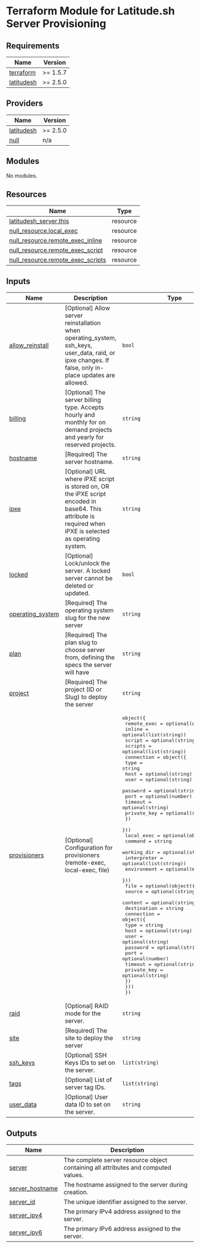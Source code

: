 # Terraform Module for Latitude.sh Server Provisioning

## Requirements

| Name | Version |
|------|---------|
| <a name="requirement_terraform"></a> [terraform](#requirement\_terraform) | >= 1.5.7 |
| <a name="requirement_latitudesh"></a> [latitudesh](#requirement\_latitudesh) | >= 2.5.0 |

## Providers

| Name | Version |
|------|---------|
| <a name="provider_latitudesh"></a> [latitudesh](#provider\_latitudesh) | >= 2.5.0 |
| <a name="provider_null"></a> [null](#provider\_null) | n/a |

## Modules

No modules.

## Resources

| Name | Type |
|------|------|
| [latitudesh_server.this](https://registry.terraform.io/providers/latitudesh/latitudesh/latest/docs/resources/server) | resource |
| [null_resource.local_exec](https://registry.terraform.io/providers/hashicorp/null/latest/docs/resources/resource) | resource |
| [null_resource.remote_exec_inline](https://registry.terraform.io/providers/hashicorp/null/latest/docs/resources/resource) | resource |
| [null_resource.remote_exec_script](https://registry.terraform.io/providers/hashicorp/null/latest/docs/resources/resource) | resource |
| [null_resource.remote_exec_scripts](https://registry.terraform.io/providers/hashicorp/null/latest/docs/resources/resource) | resource |

## Inputs

| Name | Description | Type | Default | Required |
|------|-------------|------|---------|:--------:|
| <a name="input_allow_reinstall"></a> [allow\_reinstall](#input\_allow\_reinstall) | [Optional] Allow server reinstallation when operating\_system, ssh\_keys, user\_data, raid, or ipxe changes. If false, only in-place updates are allowed. | `bool` | `null` | no |
| <a name="input_billing"></a> [billing](#input\_billing) | [Optional] The server billing type. Accepts hourly and monthly for on demand projects and yearly for reserved projects. | `string` | `null` | no |
| <a name="input_hostname"></a> [hostname](#input\_hostname) | [Required] The server hostname. | `string` | n/a | yes |
| <a name="input_ipxe"></a> [ipxe](#input\_ipxe) | [Optional] URL where iPXE script is stored on, OR the iPXE script encoded in base64. This attribute is required when iPXE is selected as operating system. | `string` | `null` | no |
| <a name="input_locked"></a> [locked](#input\_locked) | [Optional] Lock/unlock the server. A locked server cannot be deleted or updated. | `bool` | `null` | no |
| <a name="input_operating_system"></a> [operating\_system](#input\_operating\_system) | [Required] The operating system slug for the new server | `string` | n/a | yes |
| <a name="input_plan"></a> [plan](#input\_plan) | [Required] The plan slug to choose server from, defining the specs the server will have | `string` | n/a | yes |
| <a name="input_project"></a> [project](#input\_project) | [Required] The project (ID or Slug) to deploy the server | `string` | n/a | yes |
| <a name="input_provisioners"></a> [provisioners](#input\_provisioners) | [Optional] Configuration for provisioners (remote-exec, local-exec, file) | <pre>object({<br/>    remote_exec = optional(object({<br/>      inline  = optional(list(string))<br/>      script  = optional(string)<br/>      scripts = optional(list(string))<br/>      connection = object({<br/>        type        = string<br/>        host        = optional(string)<br/>        user        = optional(string)<br/>        password    = optional(string)<br/>        port        = optional(number)<br/>        timeout     = optional(string)<br/>        private_key = optional(string)<br/>      })<br/>    }))<br/>    local_exec = optional(object({<br/>      command     = string<br/>      working_dir = optional(string)<br/>      interpreter = optional(list(string))<br/>      environment = optional(map(string))<br/>    }))<br/>    file = optional(object({<br/>      source      = optional(string)<br/>      content     = optional(string)<br/>      destination = string<br/>      connection = object({<br/>        type        = string<br/>        host        = optional(string)<br/>        user        = optional(string)<br/>        password    = optional(string)<br/>        port        = optional(number)<br/>        timeout     = optional(string)<br/>        private_key = optional(string)<br/>      })<br/>    }))<br/>  })</pre> | `{}` | no |
| <a name="input_raid"></a> [raid](#input\_raid) | [Optional] RAID mode for the server. | `string` | `null` | no |
| <a name="input_site"></a> [site](#input\_site) | [Required] The site to deploy the server | `string` | n/a | yes |
| <a name="input_ssh_keys"></a> [ssh\_keys](#input\_ssh\_keys) | [Optional] SSH Keys IDs to set on the server. | `list(string)` | `null` | no |
| <a name="input_tags"></a> [tags](#input\_tags) | [Optional] List of server tag IDs. | `list(string)` | `null` | no |
| <a name="input_user_data"></a> [user\_data](#input\_user\_data) | [Optional] User data ID to set on the server. | `string` | `null` | no |

## Outputs

| Name | Description |
|------|-------------|
| <a name="output_server"></a> [server](#output\_server) | The complete server resource object containing all attributes and computed values. |
| <a name="output_server_hostname"></a> [server\_hostname](#output\_server\_hostname) | The hostname assigned to the server during creation. |
| <a name="output_server_id"></a> [server\_id](#output\_server\_id) | The unique identifier assigned to the server. |
| <a name="output_server_ipv4"></a> [server\_ipv4](#output\_server\_ipv4) | The primary IPv4 address assigned to the server. |
| <a name="output_server_ipv6"></a> [server\_ipv6](#output\_server\_ipv6) | The primary IPv6 address assigned to the server. |

